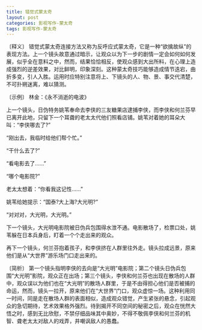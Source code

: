 ```yaml
---
title: 错觉式蒙太奇
layout: post
categories: 影视写作-蒙太奇
tags: 影视写作-蒙太奇
---
```


〔释义〕 错觉式蒙太奇连接方法又称为反呼应式蒙太奇，它是一种“欲擒故纵”的表现方法。上一个镜头故意通过暗示，让观众以为下一步的剧情一定会如何如何发展，似乎全在意料之中，然而，结果恰恰相反，使观众感到大出所料，在心理上造成强烈的逆差效果，对比鲜明，印象深刻。这种蒙太奇技巧能够造成情节迭宕，曲折多变，引人入胜。运用时应特别注意将上、下镜头的人、物、景、事交代清楚，不可扑朔迷离，难以猜测。

〔示例〕 林金：《永不消逝的电波》

上一个镜头，日伪特务姚苇奉命去李侠的三友糖果店逮捕李侠，而李侠和何兰芬早已离开此地，只留下一个耳聋的老太太代他们照看店铺。姚苇对着她的耳朵大叫：“李侠哪去了?”

“刚出去，我临时给他们帮个忙。”

“干什么去了?”

“看电影去了……”

“哪个电影院?”

老太太想着：“你看我这记性……”

姚苇给她提示：“国泰?大上海?大光明?”

“对对对，大光明，大光明。”

下一个镜头，大光明电影院被日伪兵包围得水泄不通。电影散场了，检票口处，姚苇躲在日本兵身后，盯着一个个走出来的观众。

再下一个镜头，何兰芬抱着孩子，和李侠挤在人群里往外走。镜头拉成远景，原来他们是从“大世界”游乐场门口走出来的。

〔简析〕 第一个镜头指明李侠的去向是“大光明”电影院；第二个镜头日伪兵包围“大光明”影院，观众正在出场；第三个镜头，李侠和何兰芬也出现在散场的人群中，观众误以为他们也在“大光明”的散场人群里，于是不由得担心他们是否被捕的命运，然而，镜头一拉开，原来他们在“大世界”门口，观众虚惊一场。这种利用同一时间，同是走在散场人群的表面相似，造成观众错觉，产生紧张的悬念，引起观众的急切期待，艺术效果格外强烈。待到揭开不同空间的秘密之后，观众在恍然大悟之时，感到无比欣慰，不禁仔细品味其中奥妙，不得不敬佩李侠和何兰芬的机智、聋老太太对敌人的戏弄，井嘲讽敌人的愚蠢。 